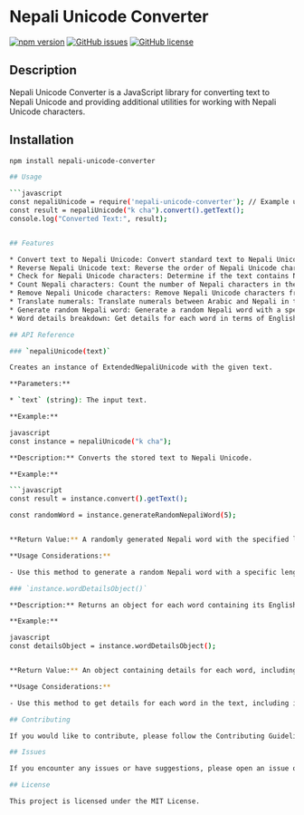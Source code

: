 # Nepali Unicode Converter

[![npm version](https://badge.fury.io/js/nepali-unicode-converter.svg)](https://www.npmjs.com/package/nepali-unicode-converter)
[![GitHub issues](https://img.shields.io/github/issues/z9yant/nepali-unicode-converter.svg)](https://github.com/z9yant/nepali-unicode-converter/issues)
[![GitHub license](https://img.shields.io/github/license/z9yant/nepali-unicode-converter.svg)](https://github.com/z9yant/nepali-unicode-converter/blob/main/LICENSE)

## Description

Nepali Unicode Converter is a JavaScript library for converting text to Nepali Unicode and providing additional utilities for working with Nepali Unicode characters.

## Installation

```bash
npm install nepali-unicode-converter

## Usage

```javascript
const nepaliUnicode = require('nepali-unicode-converter'); // Example usage
const result = nepaliUnicode("k cha").convert().getText();
console.log("Converted Text:", result);


## Features

* Convert text to Nepali Unicode: Convert standard text to Nepali Unicode characters.
* Reverse Nepali Unicode text: Reverse the order of Nepali Unicode characters.
* Check for Nepali Unicode characters: Determine if the text contains Nepali Unicode characters.
* Count Nepali characters: Count the number of Nepali characters in the text.
* Remove Nepali Unicode characters: Remove Nepali Unicode characters from the text.
* Translate numerals: Translate numerals between Arabic and Nepali in the stored text.
* Generate random Nepali word: Generate a random Nepali word with a specified length.
* Word details breakdown: Get details for each word in terms of English Unicode points, Nepali representation, and Nepali Unicode points.

## API Reference

### `nepaliUnicode(text)`

Creates an instance of ExtendedNepaliUnicode with the given text.

**Parameters:**

* `text` (string): The input text.

**Example:**

javascript
const instance = nepaliUnicode("k cha");

**Description:** Converts the stored text to Nepali Unicode.

**Example:**

```javascript
const result = instance.convert().getText();

const randomWord = instance.generateRandomNepaliWord(5);


**Return Value:** A randomly generated Nepali word with the specified length.

**Usage Considerations:**

- Use this method to generate a random Nepali word with a specific length.

### `instance.wordDetailsObject()`

**Description:** Returns an object for each word containing its English Unicode points, Nepali representation, and Nepali Unicode points.

**Example:**

javascript
const detailsObject = instance.wordDetailsObject();


**Return Value:** An object containing details for each word, including English Unicode points, Nepali representation, and Nepali Unicode points.

**Usage Considerations:**

- Use this method to get details for each word in the text, including its English Unicode points, Nepali representation, and Nepali Unicode points.

## Contributing

If you would like to contribute, please follow the Contributing Guidelines.

## Issues

If you encounter any issues or have suggestions, please open an issue on the Issues page.

## License

This project is licensed under the MIT License.


